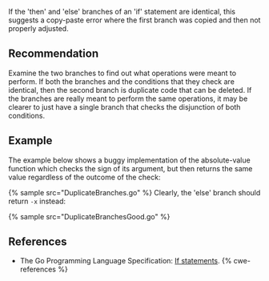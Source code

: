 If the 'then' and 'else' branches of an 'if' statement are identical, this suggests a copy-paste error where the first branch was copied and then not properly adjusted.


## Recommendation
Examine the two branches to find out what operations were meant to perform. If both the branches and the conditions that they check are identical, then the second branch is duplicate code that can be deleted. If the branches are really meant to perform the same operations, it may be clearer to just have a single branch that checks the disjunction of both conditions.


## Example
The example below shows a buggy implementation of the absolute-value function which checks the sign of its argument, but then returns the same value regardless of the outcome of the check:

{% sample src="DuplicateBranches.go" %}
Clearly, the 'else' branch should return `-x` instead:

{% sample src="DuplicateBranchesGood.go" %}

## References
* The Go Programming Language Specification: [If statements](https://golang.org/ref/spec#If_statements).
{% cwe-references %}

